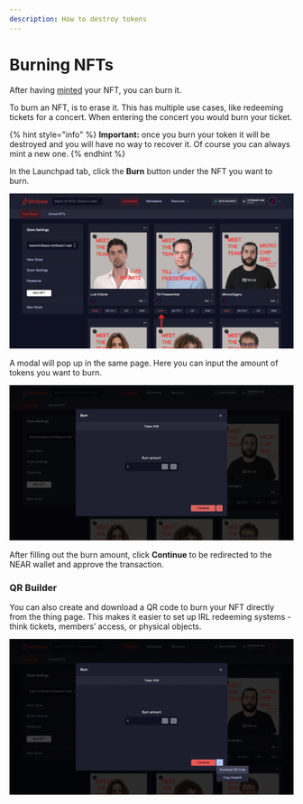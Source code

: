 ```yaml
---
description: How to destroy tokens
---
```


# Burning NFTs

After having [minted](minting-nfts.md) your NFT, you can burn it.

To burn an NFT, is to erase it. This has multiple use cases, like redeeming tickets for a concert. When entering the concert you would burn your ticket.

{% hint style="info" %}
**Important:** once you burn your token it will be destroyed and you will have no way to recover it. Of course you can always mint a new one.
{% endhint %}



In the Launchpad tab, click the **Burn** button under the NFT you want to burn.

![](<../../.gitbook/assets/Untitled design (18).png>)

A modal will pop up in the same page. Here you can input the amount of tokens you want to burn.

![](<../../.gitbook/assets/Screenshot 2022-08-12 at 11.10.57.png>)

After filling out the burn amount, click **Continue** to be redirected to the NEAR wallet and approve the transaction.

### QR Builder

You can also create and download a QR code to burn your NFT directly from the thing page. This makes it easier to set up IRL redeeming systems - think tickets, members’ access, or physical objects.

![](<../../.gitbook/assets/Untitled design (6).gif>)
